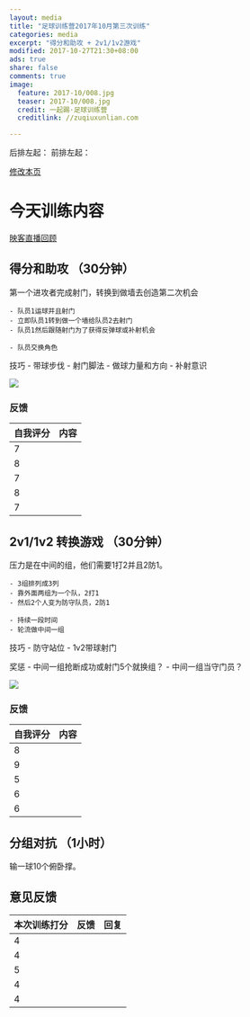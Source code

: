 ```yaml
---
layout: media
title: "足球训练营2017年10月第三次训练"
categories: media
excerpt: "得分和助攻 + 2v1/1v2游戏"
modified: 2017-10-27T21:30+08:00
ads: true
share: false
comments: true
image:
  feature: 2017-10/008.jpg
  teaser: 2017-10/008.jpg
  credit: 一起踢·足球训练营
  creditlink: //zuqiuxunlian.com

---
```

后排左起：
前排左起：


<a href="https://github.com/zuqiuxunlian/zuqiuxunlian/edit/gh-pages/_posts/media/2017-10-27-training-20171027.md" class="btn-info">修改本页</a>

# 今天训练内容
<a href="https://mlive7.inke.cn/share/live.html?uid=56096085&liveid=1509107156769945&ctime=1509107156&share_uid=56096085&share_time=1509117863&share_from=" class="btn-info">映客直播回顾</a>

## 得分和助攻 （30分钟）

第一个进攻者完成射门，转换到做墙去创造第二次机会

	- 队员1运球并且射门
	- 立即队员1转到做一个墙给队员2去射门
	- 队员1然后跟随射门为了获得反弹球或补射机会

	- 队员交换角色

技巧
	- 带球步伐
	- 射门脚法
	- 做球力量和方向
    - 补射意识

![]({{site.url}}/images/2017-10/006.jpeg)

### 反馈

自我评分|内容
---|---
7|
8|
7|
8|
7|

## 2v1/1v2 转换游戏 （30分钟）
压力是在中间的组，他们需要1打2并且2防1。

	- 3组排列成3列
	- 靠外面两组为一个队，2打1
	- 然后2个人变为防守队员，2防1

	- 持续一段时间
	- 轮流做中间一组

技巧
	- 防守站位
	- 1v2带球射门

奖惩
	- 中间一组抢断成功或射门5个就换组？
    - 中间一组当守门员？

![]({{site.url}}/images/2017-10/007.jpeg)

### 反馈

|自我评分|内容|
---|---
8|
9|
5|
6|
6|

## 分组对抗 （1小时）
输一球10个俯卧撑。

## 意见反馈

|本次训练打分|反馈|回复|
|---|---|---|
4|
4|
5|
4|
4|
